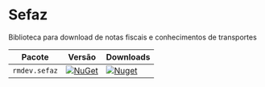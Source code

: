 # Sefaz
Biblioteca para download de notas fiscais e conhecimentos de transportes

| Pacote |  Versão | Downloads |
| ------- | ----- | ----- |
| `rmdev.sefaz` | [![NuGet](https://img.shields.io/nuget/v/rmdev.sefaz.svg)](https://nuget.org/packages/rmdev.sefaz) | [![Nuget](https://img.shields.io/nuget/dt/rmdev.sefaz.svg)](https://nuget.org/packages/rmdev.sefaz) |
